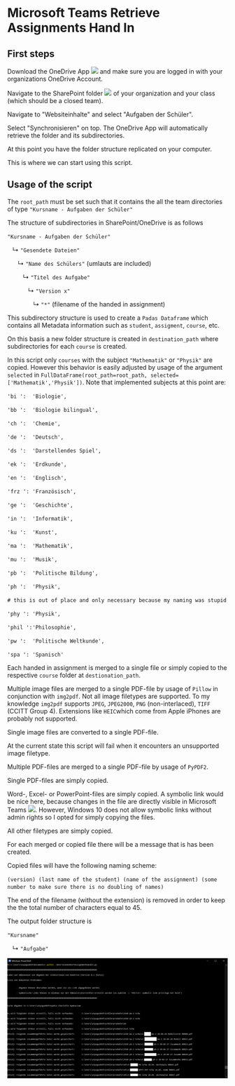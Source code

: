# Microsoft Teams Retrieve Assignments Hand In

## First steps

Download the OneDrive App <a href="https://upload.wikimedia.org/wikipedia/commons/thumb/d/d3/Microsoft_Office_OneDrive_%282018%E2%80%93present%29.svg/200px-Microsoft_Office_OneDrive_%282018%E2%80%93present%29.svg.png"><img src="https://upload.wikimedia.org/wikipedia/commons/thumb/d/d3/Microsoft_Office_OneDrive_%282018%E2%80%93present%29.svg/200px-Microsoft_Office_OneDrive_%282018%E2%80%93present%29.svg.png" width="30"/></a> and make sure you are logged in with your organizations OneDrive Account.

Navigate to the SharePoint folder <a href="https://upload.wikimedia.org/wikipedia/commons/thumb/3/31/Microsoft_Office_SharePoint_%282018%E2%80%93present%29.svg/200px-Microsoft_Office_SharePoint_%282018%E2%80%93present%29.svg.png"><img src="https://upload.wikimedia.org/wikipedia/commons/thumb/3/31/Microsoft_Office_SharePoint_%282018%E2%80%93present%29.svg/200px-Microsoft_Office_SharePoint_%282018%E2%80%93present%29.svg.png" width="30"/></a> of your organization and your class (which should be a closed team).

Navigate to "Websiteinhalte" and select "Aufgaben der Schüler".

Select "Synchronisieren" on top. The OneDrive App will automatically retrieve the folder and its subdirectories.

At this point you have the folder structure replicated on your computer.

This is where we can start using this script.

## Usage of the script

The `root_path` must be set such that it contains the all the team directories of type `"Kursname - Aufgaben der Schüler"`

The structure of subdirectories in SharePoint/OneDrive is as follows

`"Kursname - Aufgaben der Schüler"`

&nbsp;&nbsp;&nbsp;&#8627; `"Gesendete Dateien"`

&nbsp;&nbsp;&nbsp;&nbsp;&nbsp;&nbsp;&#8627; `"Name des Schülers"` (umlauts are included)

&nbsp;&nbsp;&nbsp;&nbsp;&nbsp;&nbsp;&nbsp;&nbsp;&nbsp;&#8627; `"Titel des Aufgabe"`

&nbsp;&nbsp;&nbsp;&nbsp;&nbsp;&nbsp;&nbsp;&nbsp;&nbsp;&nbsp;&nbsp;&nbsp;&#8627; `"Version x"`

&nbsp;&nbsp;&nbsp;&nbsp;&nbsp;&nbsp;&nbsp;&nbsp;&nbsp;&nbsp;&nbsp;&nbsp;&nbsp;&nbsp;&nbsp;&#8627; `"*"` (filename of the handed in assignment)

This subdirectory structure is used to create a `Padas Dataframe` which contains all Metadata information such as `student`, `assigment`, `course`, etc.

On this basis a new folder structure is created in `destination_path` where subdirectories for each `course` is created.

In this script only `courses` with the subject `"Mathematik"` or `"Physik"` are copied. However this behavior is easily adjusted by usage of the argument `selected` in `FullDataFrame(root_path=root_path, selected=['Mathematik','Physik'])`. Note that implemented subjects at this point are:

`'bi ':  'Biologie',`

`'bb ':  'Biologie bilingual',`

`'ch ':  'Chemie',`

`'de ':  'Deutsch',`

`'ds ':  'Darstellendes Spiel',`

`'ek ':  'Erdkunde',`

`'en ':  'Englisch',`

`'frz ': 'Französisch',`

`'ge ':  'Geschichte',`

`'in ':  'Informatik',`

`'ku ':  'Kunst',`

`'ma ':  'Mathematik',`

`'mu ':  'Musik',`

`'pb ':  'Politische Bildung',`

`'ph ':  'Physik',`

`# this is out of place and only necessary because my naming was stupid`

`'phy ': 'Physik',`

`'phil ':'Philosophie',`

`'pw ':  'Politische Weltkunde',`

`'spa ': 'Spanisch'`

Each handed in assignment is merged to a single file or simply copied to the respective `course` folder at `destionation_path`.

Multiple image files are merged to a single PDF-file by usage of `Pillow` in conjunction with `img2pdf`. Not all image filetypes are supported. To my knowledge `img2pdf` supports `JPEG`, `JPEG2000`, `PNG` (non-interlaced), `TIFF` (CCITT Group 4). Extensions like `HEIC`which come from Apple iPhones are probably not supported.

Single image files are converted to a single PDF-file.

At the current state this script will fail when it encounters an unsupported image filetype.

Multiple PDF-files are merged to a single PDF-file by usage of `PyPDF2`.

Single PDF-files are simply copied.

Word-, Excel- or PowerPoint-files are simply copied. A symbolic link would be nice here, because changes in the file are directly visible in Microsoft Teams <a href="https://upload.wikimedia.org/wikipedia/commons/thumb/c/c9/Microsoft_Office_Teams_%282018%E2%80%93present%29.svg/200px-Microsoft_Office_Teams_%282018%E2%80%93present%29.svg.png"><img src="https://upload.wikimedia.org/wikipedia/commons/thumb/c/c9/Microsoft_Office_Teams_%282018%E2%80%93present%29.svg/200px-Microsoft_Office_Teams_%282018%E2%80%93present%29.svg.png" width="30"/></a>. However, Windows 10 does not allow symbolic links without admin rights so I opted for simply copying the files.

All other filetypes are simply copied.

For each merged or copied file there will be a message that is has been created.

Copied files will have the following naming scheme:

`(version) (last name of the student) (name of the assignment) (some number to make sure there is no doubling of names)`

The end of the filename (without the extension) is removed in order to keep the the total number of characters equal to 45.

The output folder structure is

`"Kursname"`

&nbsp;&nbsp;&nbsp;&#8627; `"Aufgabe"`

![screenshot usage powershell](screenshot_powershell.png)
